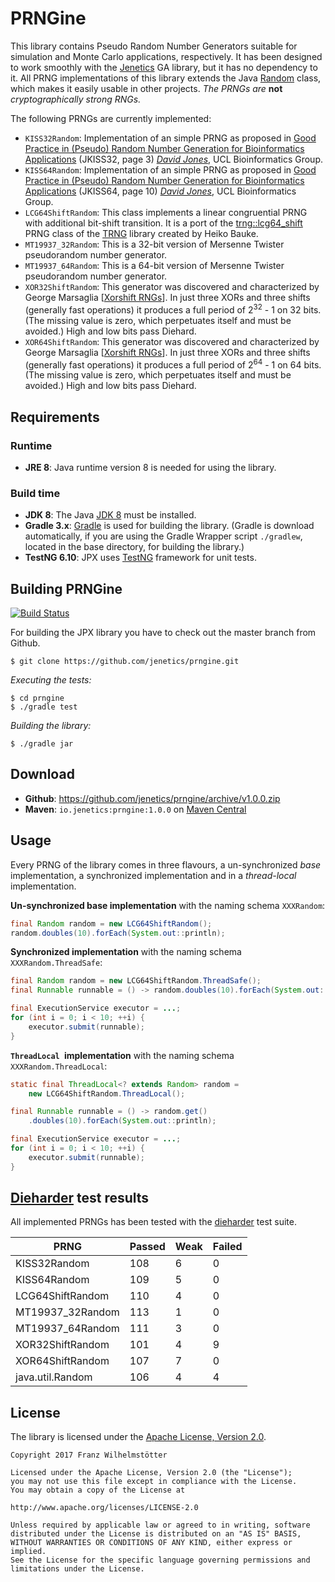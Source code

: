 # PRNGine

This library contains Pseudo Random Number Generators suitable for simulation and Monte Carlo applications, respectively. It has been designed to work smoothly with the [Jenetics](http://jenetics.io) GA library, but it has no dependency to it. All PRNG implementations of this library extends the Java [Random](http://docs.oracle.com/javase/8/docs/api/java/util/Random.html) class, which makes it easily usable in other projects. *The PRNGs are* **not** *cryptographically strong RNGs.*

The following PRNGs are currently implemented:

* `KISS32Random`: Implementation of an simple PRNG as proposed in [Good Practice in (Pseudo) Random Number Generation for Bioinformatics Applications](http://www0.cs.ucl.ac.uk/staff/d.jones/GoodPracticeRNG.pdf) (JKISS32, page 3) [*David Jones*](mailto:d.jones@cs.ucl.ac.uk), UCL Bioinformatics Group.
* `KISS64Random`: Implementation of an simple PRNG as proposed in [Good Practice in (Pseudo) Random Number Generation for Bioinformatics Applications](http://www0.cs.ucl.ac.uk/staff/d.jones/GoodPracticeRNG.pdf) (JKISS64, page 10) [*David Jones*](mailto:d.jones@cs.ucl.ac.uk), UCL Bioinformatics Group.
* `LCG64ShiftRandom`: This class implements a linear congruential PRNG with additional bit-shift transition. It is a port of the [trng::lcg64_shift](https://github.com/rabauke/trng4/blob/master/src/lcg64_shift.hpp) PRNG class of the [TRNG](http://numbercrunch.de/trng/) library created by Heiko Bauke.
* `MT19937_32Random`: This is a 32-bit version of Mersenne Twister pseudorandom number generator.
* `MT19937_64Random`: This is a 64-bit version of Mersenne Twister pseudorandom number generator.
* `XOR32ShiftRandom`: This generator was discovered and characterized by George Marsaglia [[Xorshift RNGs](http://www.jstatsoft.org/v08/i14/paper)]. In just three XORs and three shifts (generally fast operations) it produces a full period of 2<sup>32</sup> - 1 on 32 bits. (The missing value is zero, which perpetuates itself and must be avoided.) High and low bits pass Diehard.
* `XOR64ShiftRandom`: This generator was discovered and characterized by George Marsaglia  [[Xorshift RNGs](http://www.jstatsoft.org/v08/i14/paper)]. In just  three XORs and three shifts (generally fast operations) it produces a full  period of 2<sup>64</sup> - 1 on 64 bits. (The missing value is zero, which  perpetuates itself and must be avoided.) High and low bits pass Diehard.

## Requirements

### Runtime
*  **JRE 8**: Java runtime version 8 is needed for using the library.

### Build time
*  **JDK 8**: The Java [JDK 8](http://www.oracle.com/technetwork/java/javase/downloads/index.html) must be installed.
*  **Gradle 3.x**: [Gradle](http://www.gradle.org/) is used for building the library. (Gradle is download automatically, if you are using the Gradle Wrapper script `./gradlew`, located in the base directory, for building the library.)
*  **TestNG 6.10**: JPX uses [TestNG](http://testng.org/doc/index.html) framework for unit tests.

## Building PRNGine

[![Build Status](https://travis-ci.org/jenetics/prngine.svg?branch=master)](https://travis-ci.org/jenetics/prngine)

For  building the JPX library you have to check out the master branch from Github.

    $ git clone https://github.com/jenetics/prngine.git
    
*Executing the tests:*
    
    $ cd prngine
    $ ./gradle test

*Building the library:*

    $ ./gradle jar
    
## Download

* **Github**: <https://github.com/jenetics/prngine/archive/v1.0.0.zip>
*  **Maven**: `io.jenetics:prngine:1.0.0` on [Maven Central](http://search.maven.org/#search%7Cga%7C1%7Ca%3A%22prgnine%22) 

## Usage

Every PRNG of the library comes in three flavours, a un-synchronized *base* implementation, a synchronized implementation and in a *thread-local* implementation.

**Un-synchronized base implementation** with the naming schema `XXXRandom`:
```java
final Random random = new LCG64ShiftRandom();
random.doubles(10).forEach(System.out::println);
```

**Synchronized implementation** with the naming schema `XXXRandom.ThreadSafe`:
```java
final Random random = new LCG64ShiftRandom.ThreadSafe();
final Runnable runnable = () -> random.doubles(10).forEach(System.out::println);

final ExecutionService executor = ...;
for (int i = 0; i < 10; ++i) {
	executor.submit(runnable);
}
```

**`ThreadLocal `implementation** with the naming schema `XXXRandom.ThreadLocal`:
```java
static final ThreadLocal<? extends Random> random = 
    new LCG64ShiftRandom.ThreadLocal();

final Runnable runnable = () -> random.get()
    .doubles(10).forEach(System.out::println);

final ExecutionService executor = ...;
for (int i = 0; i < 10; ++i) {
	executor.submit(runnable);
}
```


## [Dieharder](https://www.phy.duke.edu/~rgb/General/dieharder.php) test results

All implemented PRNGs has been tested with the [dieharder](https://www.phy.duke.edu/~rgb/General/dieharder.php) test suite.

 PRNG | Passed | Weak | Failed
 -----|--------|------|-------
  KISS32Random | 108 | 6 | 0
  KISS64Random | 109 | 5 | 0
  LCG64ShiftRandom | 110 | 4 | 0
  MT19937_32Random | 113 | 1 | 0
  MT19937_64Random | 111 | 3 | 0
  XOR32ShiftRandom | 101 | 4 | 9
  XOR64ShiftRandom | 107 | 7 | 0
  java.util.Random | 106 | 4 | 4
  
## License

The library is licensed under the [Apache License, Version 2.0](http://www.apache.org/licenses/LICENSE-2.0.html).

    Copyright 2017 Franz Wilhelmstötter

    Licensed under the Apache License, Version 2.0 (the "License");
    you may not use this file except in compliance with the License.
    You may obtain a copy of the License at

    http://www.apache.org/licenses/LICENSE-2.0

    Unless required by applicable law or agreed to in writing, software
    distributed under the License is distributed on an "AS IS" BASIS,
    WITHOUT WARRANTIES OR CONDITIONS OF ANY KIND, either express or implied.
    See the License for the specific language governing permissions and
    limitations under the License.


